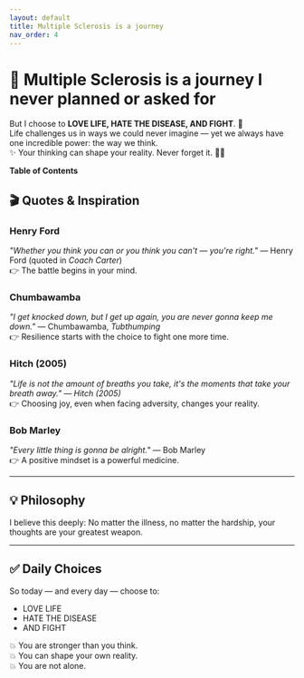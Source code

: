 ```yaml
---
layout: default
title: Multiple Sclerosis is a journey
nav_order: 4
---
```


# 🧡 Multiple Sclerosis is a journey I never planned or asked for

But I choose to **LOVE LIFE, HATE THE DISEASE, AND FIGHT**. 🧡  
Life challenges us in ways we could never imagine — yet we always have one incredible power: the way we think.  
✨ Your thinking can shape your reality. Never forget it. 💪🧡

<div class="mobile-toc">
  <strong>Table of Contents</strong>
  <ul></ul>
</div>

## 🎬 Quotes & Inspiration

### Henry Ford
*"Whether you think you can or you think you can't — you're right."* — Henry Ford (quoted in *Coach Carter*)  
👉 The battle begins in your mind.

### Chumbawamba
*"I get knocked down, but I get up again, you are never gonna keep me down."* — Chumbawamba, *Tubthumping*  
👉 Resilience starts with the choice to fight one more time.

### Hitch (2005)
*"Life is not the amount of breaths you take, it's the moments that take your breath away."* — *Hitch (2005)*  
👉 Choosing joy, even when facing adversity, changes your reality.

### Bob Marley
*"Every little thing is gonna be alright."* — Bob Marley  
👉 A positive mindset is a powerful medicine.

---

## 💡 Philosophy

I believe this deeply: No matter the illness, no matter the hardship, your thoughts are your greatest weapon.

---

## ✅ Daily Choices

So today — and every day — choose to:

- LOVE LIFE
- HATE THE DISEASE
- AND FIGHT

💥 You are stronger than you think.  
💥 You can shape your own reality.  
💥 You are not alone.

